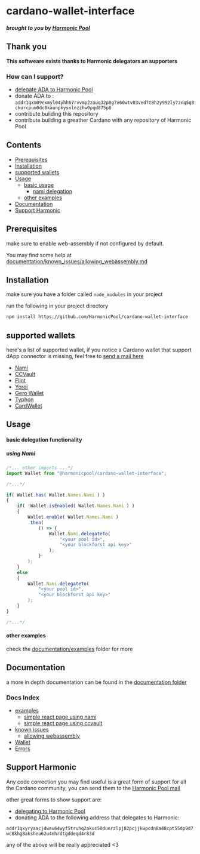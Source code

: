 # cardano-wallet-interface
##### brought to you by [Harmonic Pool](https://harmonicpool.on.fleek.co/)

## Thank you

**This softweare exists thanks to Harmonic delegators an supporters**

### How can I support?

- [delegate ADA to Harmonic Pool](https://harmonicpool.on.fleek.co/delegate/)
- donate ADA to : ```addr1qxm09exmyl04yhh67rvvmp2zauq32p8g7v60wtv03ved7t8h2y992ly7znq5q8ckurcpum0dc8kaunpkysnlnzzhw0pqd875p8```
- contribute building this repository
- contribute building a greather Cardano with any repository of Harmonic Pool

## Contents
- [Prerequisites](#Prerequisites)
- [Installation](#Installation)
- [supported wallets](#supported)
- [Usage](#Usage)
    - [basic usage](#basic_delegation)
        - [nami delegation](#delegate_using_nami)
    - [other examples](#oth_examples)
- [Documentation](#docs_link)
- [Support Harmonic](#Support)

## Prerequisites

make sure to enable web-assembly if not configured by default.

You may find some help at [documentation/known_issues/allowing_webassembly.md](https://github.com/HarmonicPool/cardano-wallet-interface/blob/main/documentation/known_issues/allowing_webassembly.md)

## Installation

make sure you have a folder called ```node_modules``` in your project

run the following in your project directory

```bash
npm install https://github.com/HarmonicPool/cardano-wallet-interface
```

<a name="basic_delegation">
</a>
<h2>supported wallets</h2>

here's a list of supported wallet, if you notice a Cardano wallet that support dApp connector is missing, feel free to [send a mail here](mailto:harmonic.pool@protonmail.com)

- [Nami](https://namiwallet.io/)
- [CCVault](https://ccvault.io/)
- [Flint](https://flint-wallet.com/)
- [Yoroi](https://yoroi-wallet.com/#/)
- [Gero Wallet](https://www.gerowallet.io/)
- [Typhon](https://typhonwallet.io/#/)
- [CardWallet](https://cardwallet.fi/)

## Usage

<a name="basic_delegation">
</a>
<h4>basic delegation functionality</h4>

<a name="delegate_using_nami">
</a>

##### using Nami
```js
/*... other imports ...*/
import Wallet from "@harmonicpool/cardano-wallet-interface";

/*...*/

if( Wallet.has( Wallet.Names.Nami ) )
{
    if( !Wallet.isEnabled( Wallet.Names.Nami ) )
    {
        Wallet.enable( Wallet.Names.Nami )
        .then(
            () => {
                Wallet.Nami.delegateTo(
                    "<your pool id>",
                    "<your blockforst api key>"
                );
            }
        );
    }
    else
    {
        Wallet.Nami.delegateTo(
            "<your pool id>",
            "<your blockforst api key>"
        );
    }
}

/*...*/
```

<a name="oth_examples">
</a>
<h4>other examples</h4>

check the [documentation/examples](https://github.com/HarmonicPool/cardano-wallet-interface/tree/main/documentation/examples) folder for more

<a name="docs_link">
</a>
<h2>Documentation</h2>

a more in depth documentation can be found in the [documentation folder](https://github.com/HarmonicPool/cardano-wallet-interface/tree/main/documentation)

### Docs Index
- [examples](https://github.com/HarmonicPool/cardano-wallet-interface/tree/main/documentation/examples)
    - [simple react page using nami](https://github.com/HarmonicPool/cardano-wallet-interface/blob/main/documentation/examples/SimpleReactPage_Nami.js)
    - [simple react page using ccvault](https://github.com/HarmonicPool/cardano-wallet-interface/blob/main/documentation/examples/SimpleReactPage_CCVault.js)
- [known issues](https://github.com/HarmonicPool/cardano-wallet-interface/tree/main/documentation/known_issues)
    - [allowing webassembly](https://github.com/HarmonicPool/cardano-wallet-interface/blob/main/documentation/known_issues/allowing_webassembly.md)
- [Wallet](https://github.com/HarmonicPool/cardano-wallet-interface/blob/main/documentation/Wallet.md)
- [Errors](https://github.com/HarmonicPool/cardano-wallet-interface/blob/main/documentation/errors.md)

<a name="Support">
</a>
<h2>Support Harmonic</h2>


Any code correction you may find useful is a great form of support for all the Cardano community, you can send them to the [Harmonic Pool mail](mailto:harmonic.pool@protonmail.com)


other great forms to show support are:
 - [delegating to Harmonic Pool](https://harmonicpool.on.fleek.co/delegate/)
 - donating ADA to the following address that delegates to Harmonic:

```addr1qxyryaacjdwau64wyf5truhq2akuc50dunrzlpj82pcjjkwpcdn8a48cpt55dp9d7wc8khg8aksheu62u4nhrdtgddeqd4r83d```

any of the above will be really appreciated \<3
